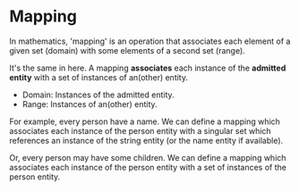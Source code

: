 # Mapping

In mathematics, 'mapping' is an operation that associates each element of a given set (domain) with some elements of a second set (range).

It's the same in here. A mapping **associates** each instance of the **admitted entity** with a set of instances of an(other) entity.

- Domain: Instances of the admitted entity.
- Range: Instances of an(other) entity.

For example, every person have a name. We can define a mapping which associates each instance of the person entity with a singular set which references an instance of the string entity (or the name entity if available).

Or, every person may have some children. We can define a mapping which associates each instance of the person entity with a set of instances of the person entity.